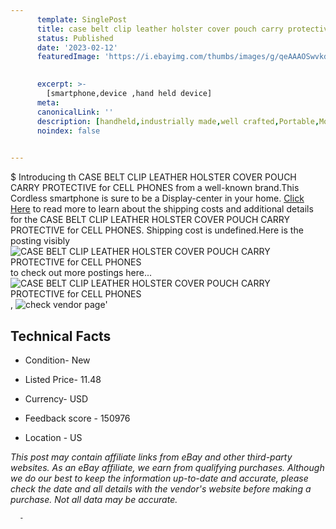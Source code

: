 ```yaml
---
      template: SinglePost
      title: case belt clip leather holster cover pouch carry protective for cell phones
      status: Published
      date: '2023-02-12'
      featuredImage: 'https://i.ebayimg.com/thumbs/images/g/qeAAAOSwvkdhjAHA/s-l225.jpg'
       

      excerpt: >-
        [smartphone,device ,hand held device]
      meta:
      canonicalLink: ''
      description: [handheld,industrially made,well crafted,Portable,Mobile,Compact,Convenient,Lightweight,Maneuverable,Man-portable,Miniature,Carriable,Hand-held,Light,Holdable,Transportable,Mobile device,Pocket-sized,On-the-go,Wireless,Cordless,Compact size,Convenient size, smartphone,device ,hand held device]
      noindex: false
      

---
```

$
      Introducing th CASE BELT CLIP LEATHER HOLSTER COVER POUCH CARRY PROTECTIVE for CELL PHONES from a well-known brand.This Cordless smartphone is sure to be a Display-center in your home. [Click Here](https://www.ebay.com/itm/403288441333?hash=item5de5dd41f5%3Ag%3AqeAAAOSwvkdhjAHA&mkevt=1&mkcid=1&mkrid=711-53200-19255-0&campid=%253CePNCampaignId%253E&customid=%253CreferenceId%253E&toolid=10049) to read more to learn about the shipping costs and additional details for the CASE BELT CLIP LEATHER HOLSTER COVER POUCH CARRY PROTECTIVE for CELL PHONES. Shipping cost is undefined.Here is the posting visibly ![CASE BELT CLIP LEATHER HOLSTER COVER POUCH CARRY PROTECTIVE for CELL PHONES](https://i.ebayimg.com/thumbs/images/g/qeAAAOSwvkdhjAHA/s-l225.jpg) to check out more postings here... ![CASE BELT CLIP LEATHER HOLSTER COVER POUCH CARRY PROTECTIVE for CELL PHONES](https://i.ebayimg.com/images/g/qeAAAOSwvkdhjAHA/s-l640.jpg), ![check vendor page](https://origin-galleryplus.ebayimg.com/ws/web/403288441333_2_0_1/225x225.jpg,https://origin-galleryplus.ebayimg.com/ws/web/403288441333_3_0_1/225x225.jpg,https://origin-galleryplus.ebayimg.com/ws/web/403288441333_4_0_1/225x225.jpg,https://origin-galleryplus.ebayimg.com/ws/web/403288441333_5_0_1/225x225.jpg,https://origin-galleryplus.ebayimg.com/ws/web/403288441333_6_0_1/225x225.jpg)'

      

 ## Technical Facts 



     
      

 - Condition- New 


      

 - Listed Price- 11.48 


      

 - Currency- USD 


      

 - Feedback score - 150976 


      

 - Location - US 


      
      

 *_This post may contain affiliate links from eBay and other third-party websites. As an eBay affiliate, we earn from qualifying purchases. Although we do our best to keep the information up-to-date and accurate, please check the date and all details with the vendor's website before making a purchase. Not all data may be accurate._*




      -
